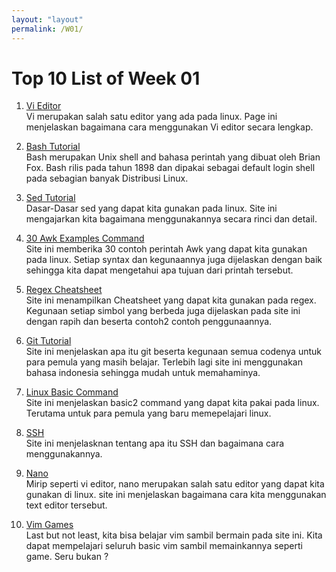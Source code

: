 ```yaml
---
layout: "layout"
permalink: /W01/
---
```


# Top 10 List of Week 01

1. [Vi Editor](https://www.tutorialspoint.com/unix/unix-vi-editor.htm)<br>
Vi merupakan salah satu editor yang ada pada linux. Page ini menjelaskan bagaimana cara menggunakan Vi editor secara lengkap.

2. [Bash Tutorial](https://linuxconfig.org/bash-scripting-tutorial-for-beginners)<br>
Bash merupakan Unix shell and bahasa perintah yang dibuat oleh Brian Fox. Bash rilis pada tahun 1898 dan dipakai sebagai default login shell pada sebagian banyak Distribusi Linux.

3. [Sed Tutorial](https://www.digitalocean.com/community/tutorials/the-basics-of-using-the-sed-stream-editor-to-manipulate-text-in-linux)<br>
Dasar-Dasar sed yang dapat kita gunakan pada linux. Site ini mengajarkan kita bagaimana menggunakannya secara rinci dan detail.

4. [30 Awk Examples Command](https://likegeeks.com/awk-command/)<br>
Site ini memberika 30 contoh perintah Awk yang dapat kita gunakan pada linux. Setiap syntax dan kegunaannya juga dijelaskan dengan baik sehingga kita dapat mengetahui apa tujuan dari printah tersebut.

5. [Regex Cheatsheet](https://medium.com/factory-mind/regex-tutorial-a-simple-cheatsheet-by-examples-649dc1c3f285)<br>
Site ini menampilkan Cheatsheet yang dapat kita gunakan pada regex. Kegunaan setiap simbol yang berbeda juga dijelaskan pada site ini dengan rapih dan beserta contoh2 contoh penggunaannya.

6. [Git Tutorial](https://www.petanikode.com/git-untuk-pemula/)<br>
Site ini menjelaskan apa itu git beserta kegunaan semua codenya untuk para pemula yang masih belajar. Terlebih lagi site ini menggunakan bahasa indonesia sehingga mudah untuk memahaminya.

7. [Linux Basic Command](https://www.hostinger.com/tutorials/linux-commands)<br>
Site ini menjelaskan basic2 command yang dapat kita pakai pada linux. Terutama untuk para pemula yang baru memepelajari linux.

8. [SSH](https://searchsecurity.techtarget.com/definition/Secure-Shell)<br>
Site ini menjelasknan tentang apa itu SSH dan bagaimana cara menggunakannya.

9. [Nano](https://www.howtogeek.com/howto/42980/the-beginners-guide-to-nano-the-linux-command-line-text-editor/)<br>
Mirip seperti vi editor, nano merupakan salah satu editor yang dapat kita gunakan di linux. site ini menjelaskan bagaimana cara kita menggunakan text editor tersebut.

10. [Vim Games](https://vim-adventures.com/)<br>
Last but not least, kita bisa belajar vim sambil bermain pada site ini. Kita dapat mempelajari seluruh basic vim sambil memainkannya seperti game. Seru bukan ?

